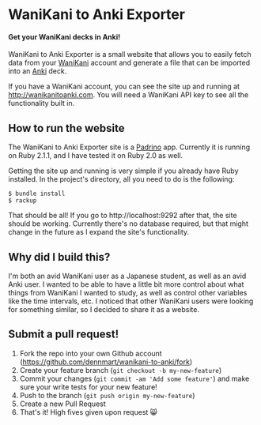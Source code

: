# WaniKani to Anki Exporter

#### Get your WaniKani decks in Anki!

WaniKani to Anki Exporter is a small website that allows you to easily fetch data from your
[WaniKani](https://www.wanikani.com/) account and generate a file that can be imported
into an [Anki](http://ankisrs.net/) deck.

If you have a WaniKani account, you can see the site up and running at http://wanikanitoanki.com.
You will need a WaniKani API key to see all the functionality built in.

## How to run the website

The WaniKani to Anki Exporter site is a [Padrino](http://www.padrinorb.com/) app. Currently it
is running on Ruby 2.1.1, and I have tested it on Ruby 2.0 as well.

Getting the site up and running is very simple if you already have Ruby installed. In the
project's directory, all you need to do is the following:

```
$ bundle install
$ rackup
```

That should be all! If you go to http://localhost:9292 after that, the site should be working.
Currently there's no database required, but that might change in the future as I expand the
site's functionality.

## Why did I build this?

I'm both an avid WaniKani user as a Japanese student, as well as an avid Anki user. I wanted to
be able to have a little bit more control about what things from WaniKani I wanted to study, as
well as control other variables like the time intervals, etc. I noticed that other WaniKani users
were looking for something similar, so I decided to share it as a website.

## Submit a pull request!

1. Fork the repo into your own Github account (https://github.com/dennmart/wanikani-to-anki/fork)
2. Create your feature branch (`git checkout -b my-new-feature`)
3. Commit your changes (`git commit -am 'Add some feature'`) and make sure your write tests for your new feature!
4. Push to the branch (`git push origin my-new-feature`)
5. Create a new Pull Request
6. That's it! High fives given upon request :smile_cat:
